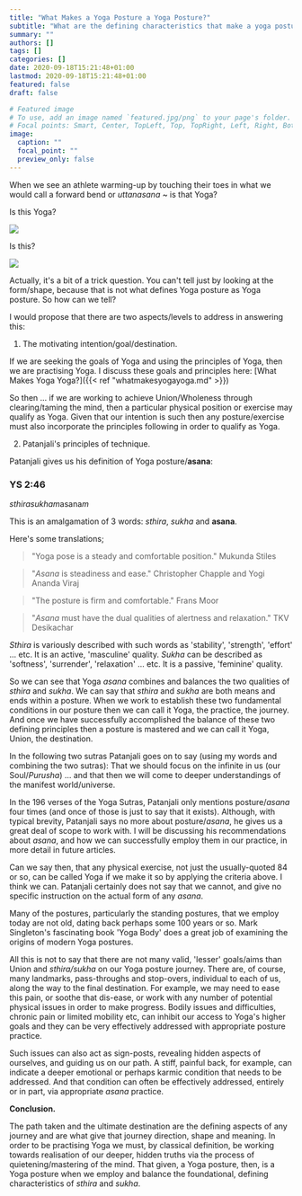```yaml
---
title: "What Makes a Yoga Posture a Yoga Posture?"
subtitle: "What are the defining characteristics that make a yoga posture a yoga posture?"
summary: ""
authors: []
tags: []
categories: []
date: 2020-09-18T15:21:48+01:00
lastmod: 2020-09-18T15:21:48+01:00
featured: false
draft: false

# Featured image
# To use, add an image named `featured.jpg/png` to your page's folder.
# Focal points: Smart, Center, TopLeft, Top, TopRight, Left, Right, BottomLeft, Bottom, BottomRight.
image:
  caption: ""
  focal_point: ""
  preview_only: false
---
```


When we see an athlete warming-up by touching their toes in what we would call a forward bend or *uttanasana* ~ is that Yoga?

Is this Yoga?

![](../ims/athletetoetouch.jpg)

Is this?

![](../ims/child.jpg)

Actually, it's a bit of a trick question.
You can't tell just by looking at the form/shape, because that is not what defines Yoga posture as Yoga posture.
So how can we tell?

I would propose that there are two aspects/levels to address in answering this:

1. The motivating intention/goal/destination.

If we are seeking the goals of Yoga and using the principles of Yoga, then we are practising Yoga.
I discuss these goals and principles here: [What Makes Yoga Yoga?]({{< ref "whatmakesyogayoga.md" >}})

So then ... if we are working to achieve Union/Wholeness through clearing/taming the mind, then a particular physical position or exercise may qualify as Yoga.
Given that our intention is such then any posture/exercise must also incorporate the principles following in order to qualify as Yoga.

2. Patanjali's principles of technique.

Patanjali gives us his definition of Yoga posture/**asana**:

### YS 2:46

*sthirasukham*asana*m*

This is an amalgamation of 3 words: *sthira*, *sukha* and **asana**.

Here's some translations;

> "Yoga pose is a steady and comfortable position."
> Mukunda Stiles

> "*Asana* is steadiness and ease."
> Christopher Chapple and Yogi Ananda Viraj

> "The posture is firm and comfortable."
> Frans Moor

> "*Asana* must have the dual qualities of alertness and relaxation."
> TKV Desikachar

*Sthira* is variously described with such words as 'stability', 'strength', 'effort' ... etc.
It is an active, 'masculine' quality.
*Sukha* can be described as 'softness', 'surrender', 'relaxation' ... etc.
It is a passive, 'feminine' quality.

So we can see that Yoga *asana* combines and balances the two qualities of *sthira* and *sukha*.
We can say that *sthira* and *sukha* are both means and ends within a posture.
When we work to establish these two fundamental conditions in our posture then we can call it Yoga, the practice, the journey.
And once we have successfully accomplished the balance of these two defining principles then a posture is mastered and we can call it Yoga, Union, the destination.

In the following two sutras Patanjali goes on to say (using my words and combining the two sutras):
That we should focus on the infinite in us (our Soul/*Purusha*) ... and that then we will come to deeper understandings of the manifest world/universe.

In the 196 verses of the Yoga Sutras, Patanjali only mentions posture/*asana* four times (and once of those is just to say that it exists).
Although, with typical brevity, Patanjali says no more about posture/*asana*, he gives us a great deal of scope to work with.
I will be discussing his recommendations about *asana*, and how we can successfully employ them in our practice, in more detail in future articles.

Can we say then, that any physical exercise, not just the usually-quoted 84 or so, can be called Yoga if we make it so by applying the criteria above.
I think we can.
Patanjali certainly does not say that we cannot, and give no specific instruction on the actual form of any *asana*.

Many of the postures, particularly the standing postures, that we employ today are not old, dating back perhaps some 100 years or so.
Mark Singleton's fascinating book 'Yoga Body' does a great job of examining the origins of modern Yoga postures.

All this is not to say that there are not many valid, 'lesser' goals/aims than Union and *sthira/sukha* on our Yoga posture journey.
There are, of course, many landmarks, pass-throughs and stop-overs, individual to each of us, along the way to the final destination.
For example, we may need to ease this pain, or soothe that dis-ease, or work with any number of potential physical issues in order to make progress.
Bodily issues and difficulties, chronic pain or limited mobility etc, can inhibit our access to Yoga's higher goals and they can be very effectively addressed with appropriate posture practice.

Such issues can also act as sign-posts, revealing hidden aspects of ourselves, and guiding us on our path.
A stiff, painful back, for example, can indicate a deeper emotional or perhaps karmic condition that needs to be addressed.
And that condition can often be effectively addressed, entirely or in part, via appropriate *asana* practice.

**Conclusion.**

The path taken and the ultimate destination are the defining aspects of  any journey and are what give that journey direction, shape and meaning.
In order to be practising Yoga we must, by classical definition, be working towards realisation of our deeper, hidden truths via the process of quietening/mastering of the mind.
That given, a Yoga posture, then, is a Yoga posture when we employ and balance the foundational, defining characteristics of *sthira* and *sukha*.
